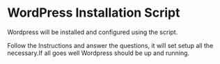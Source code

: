 # WordPress Installation Script
Wordpress will be installed and configured using the script.

Follow the Instructions and answer the questions, it will set setup all the necessary.If all goes well Wordpress should be up and running.

